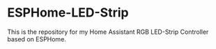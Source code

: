 # ESPHome-LED-Strip
This is the repository for my Home Assistant RGB LED-Strip Controller based on ESPHome.
